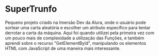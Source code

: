 # SuperTrunfo
Pequeno projeto criado na Imersão Dev da Alura, onde o usuário pode sortear uma carta aleatória e escolher um atributo específico para tentar derrotar a carta da máquina. Aqui foi quando utilizei pela primeira vez com um pouco mais de complexidade a utilização das Funções, e também aprendi sobre o recurso "GetElementById", manipulando os elementos HTML com JavaScript de uma maneira mais interessante.
